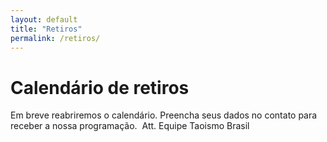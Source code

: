 ```yaml
---
layout: default
title: "Retiros"
permalink: /retiros/
---
```


# Calendário de retiros
Em breve reabriremos o calendário. Preencha seus dados no contato para receber a nossa programação.
​
Att.
Equipe Taoismo Brasil